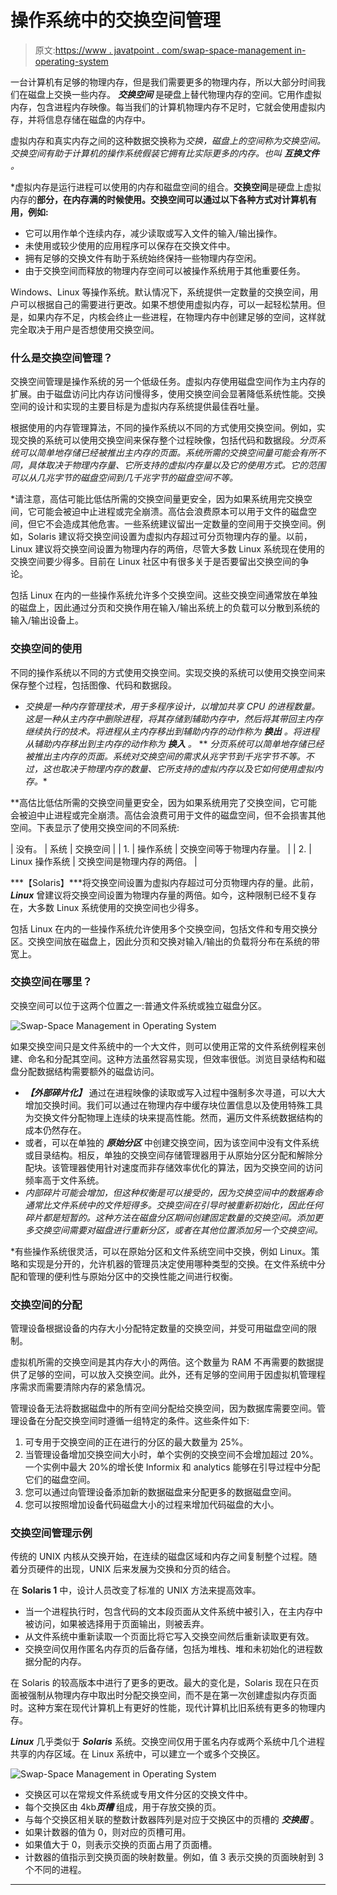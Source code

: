 # 操作系统中的交换空间管理

> 原文:[https://www . javatpoint . com/swap-space-management in-operating-system](https://www.javatpoint.com/swap-space-management-in-operating-system)

一台计算机有足够的物理内存，但是我们需要更多的物理内存，所以大部分时间我们在磁盘上交换一些内存。 ***交换空间*** 是硬盘上替代物理内存的空间。它用作虚拟内存，包含进程内存映像。每当我们的计算机物理内存不足时，它就会使用虚拟内存，并将信息存储在磁盘的内存中。

虚拟内存和真实内存之间的这种数据交换称为*交换，磁盘上的空间称为交换空间。交换空间有助于计算机的操作系统假装它拥有比实际更多的内存。也叫 ***互换文件*** 。*

 *虚拟内存是运行进程可以使用的内存和磁盘空间的组合。**交换空间**是硬盘上虚拟内存的**部分，在内存满的时候使用。交换空间可以通过以下各种方式对计算机有用，例如:**

*   它可以用作单个连续内存，减少读取或写入文件的输入/输出操作。
*   未使用或较少使用的应用程序可以保存在交换文件中。
*   拥有足够的交换文件有助于系统始终保持一些物理内存空闲。
*   由于交换空间而释放的物理内存空间可以被操作系统用于其他重要任务。

Windows、Linux 等操作系统。默认情况下，系统提供一定数量的交换空间，用户可以根据自己的需要进行更改。如果不想使用虚拟内存，可以一起轻松禁用。但是，如果内存不足，内核会终止一些进程，在物理内存中创建足够的空间，这样就完全取决于用户是否想使用交换空间。

### 什么是交换空间管理？

交换空间管理是操作系统的另一个低级任务。虚拟内存使用磁盘空间作为主内存的扩展。由于磁盘访问比内存访问慢得多，使用交换空间会显著降低系统性能。交换空间的设计和实现的主要目标是为虚拟内存系统提供最佳吞吐量。

根据使用的内存管理算法，不同的操作系统以不同的方式使用交换空间。例如，实现交换的系统可以使用交换空间来保存整个过程映像，包括代码和数据段。*分页系统可以简单地存储已经被推出主内存的页面。系统所需的交换空间量可能会有所不同，具体取决于物理内存量、它所支持的虚拟内存量以及它的使用方式。它的范围可以从几兆字节的磁盘空间到几千兆字节的磁盘空间不等。*

 *请注意，高估可能比低估所需的交换空间量更安全，因为如果系统用完交换空间，它可能会被迫中止进程或完全崩溃。高估会浪费原本可以用于文件的磁盘空间，但它不会造成其他危害。一些系统建议留出一定数量的空间用于交换空间。例如，Solaris 建议将交换空间设置为虚拟内存超过可分页物理内存的量。以前，Linux 建议将交换空间设置为物理内存的两倍，尽管大多数 Linux 系统现在使用的交换空间要少得多。目前在 Linux 社区中有很多关于是否要留出交换空间的争论。

包括 Linux 在内的一些操作系统允许多个交换空间。这些交换空间通常放在单独的磁盘上，因此通过分页和交换作用在输入/输出系统上的负载可以分散到系统的输入/输出设备上。

### 交换空间的使用

不同的操作系统以不同的方式使用交换空间。实现交换的系统可以使用交换空间来保存整个过程，包括图像、代码和数据段。

*   *交换是一种内存管理技术，用于多程序设计，以增加共享 CPU 的进程数量。这是一种从主内存中删除进程，将其存储到辅助内存中，然后将其带回主内存继续执行的技术。将进程从主内存移出到辅助内存的动作称为 ***换出*** 。将进程从辅助内存移出到主内存的动作称为 ***换入*** 。*
**   *分页系统可以简单地存储已经被推出主内存的页面。系统对交换空间的需求从兆字节到千兆字节不等。不过，这也取决于物理内存的数量、它所支持的虚拟内存以及它如何使用虚拟内存。**

 **高估比低估所需的交换空间量更安全，因为如果系统用完了交换空间，它可能会被迫中止进程或完全崩溃。高估会浪费可用于文件的磁盘空间，但不会损害其他空间。下表显示了使用交换空间的不同系统:

| 没有。 | 系统 | 交换空间 |
| 1. | 操作系统 | 交换空间等于物理内存量。 |
| 2. | Linux 操作系统 | 交换空间是物理内存的两倍。 |

***【Solaris】***将交换空间设置为虚拟内存超过可分页物理内存的量。此前， ***Linux*** 曾建议将交换空间设置为物理内存量的两倍。如今，这种限制已经不复存在，大多数 Linux 系统使用的交换空间也少得多。

包括 Linux 在内的一些操作系统允许使用多个交换空间，包括文件和专用交换分区。交换空间放在磁盘上，因此分页和交换对输入/输出的负载将分布在系统的带宽上。

### 交换空间在哪里？

交换空间可以位于这两个位置之一:普通文件系统或独立磁盘分区。

![Swap-Space Management in Operating System](../Images/2fd618044d5c7ce4a0a239d847d3782f.png)

如果交换空间只是文件系统中的一个大文件，则可以使用正常的文件系统例程来创建、命名和分配其空间。这种方法虽然容易实现，但效率很低。浏览目录结构和磁盘分配数据结构需要额外的磁盘访问。

*   ***【外部碎片化】*** 通过在进程映像的读取或写入过程中强制多次寻道，可以大大增加交换时间。我们可以通过在物理内存中缓存块位置信息以及使用特殊工具为交换文件分配物理上连续的块来提高性能。然而，遍历文件系统数据结构的成本仍然存在。
*   或者，可以在单独的 ***原始分区*** 中创建交换空间，因为该空间中没有文件系统或目录结构。相反，单独的交换空间存储管理器用于从原始分区分配和解除分配块。该管理器使用针对速度而非存储效率优化的算法，因为交换空间的访问频率高于文件系统。
*   *内部碎片可能会增加，但这种权衡是可以接受的，因为交换空间中的数据寿命通常比文件系统中的文件短得多。交换空间在引导时被重新初始化，因此任何碎片都是短暂的。这种方法在磁盘分区期间创建固定数量的交换空间。添加更多交换空间需要对磁盘进行重新分区，或者在其他位置添加另一个交换空间。*

 *有些操作系统很灵活，可以在原始分区和文件系统空间中交换，例如 Linux。策略和实现是分开的，允许机器的管理员决定使用哪种类型的交换。在文件系统中分配和管理的便利性与原始分区中的交换性能之间进行权衡。

### 交换空间的分配

管理设备根据设备的内存大小分配特定数量的交换空间，并受可用磁盘空间的限制。

虚拟机所需的交换空间是其内存大小的两倍。这个数量为 RAM 不再需要的数据提供了足够的空间，可以放入交换空间。此外，还有足够的空间用于因虚拟机管理程序需求而需要清除内存的紧急情况。

管理设备无法将数据磁盘中的所有空间分配给交换空间，因为数据库需要空间。管理设备在分配交换空间时遵循一组特定的条件。这些条件如下:

1.  可专用于交换空间的正在进行的分区的最大数量为 25%。
2.  当管理设备增加交换空间大小时，单个实例的交换空间不会增加超过 20%。一个实例中最大 20%的增长使 Informix 和 analytics 能够在引导过程中分配它们的磁盘空间。
3.  您可以通过向管理设备添加新的数据磁盘来分配更多的数据磁盘空间。
4.  您可以按照增加设备代码磁盘大小的过程来增加代码磁盘的大小。

### 交换空间管理示例

传统的 UNIX 内核从交换开始，在连续的磁盘区域和内存之间复制整个过程。随着分页硬件的出现，UNIX 后来发展为交换和分页的结合。

在 **Solaris 1** 中，设计人员改变了标准的 UNIX 方法来提高效率。

*   当一个进程执行时，包含代码的文本段页面从文件系统中被引入，在主内存中被访问，如果被选择用于页面输出，则被丢弃。
*   从文件系统中重新读取一个页面比将它写入交换空间然后重新读取更有效。
*   交换空间仅用作匿名内存页的后备存储，包括为堆栈、堆和未初始化的进程数据分配的内存。

在 Solaris 的较高版本中进行了更多的更改。最大的变化是，Solaris 现在只在页面被强制从物理内存中取出时分配交换空间，而不是在第一次创建虚拟内存页面时。这种方案在现代计算机上有更好的性能，现代计算机比旧系统有更多的物理内存。

***Linux*** 几乎类似于 ***Solaris*** 系统。交换空间仅用于匿名内存或两个系统中几个进程共享的内存区域。在 Linux 系统中，可以建立一个或多个交换区。

![Swap-Space Management in Operating System](../Images/d8a8dbe354aa32e74d2726505ace5786.png)

*   交换区可以在常规文件系统或专用文件分区的交换文件中。
*   每个交换区由 4kb***页槽*** 组成，用于存放交换的页。
*   与每个交换区相关联的整数计数器阵列是对应于交换区中的页槽的 ***交换图*** 。
*   如果计数器的值为 0，则对应的页槽可用。
*   如果值大于 0，则表示交换的页面占用了页面槽。
*   计数器的值指示到交换页面的映射数量。例如，值 3 表示交换的页面映射到 3 个不同的进程。

* * ******